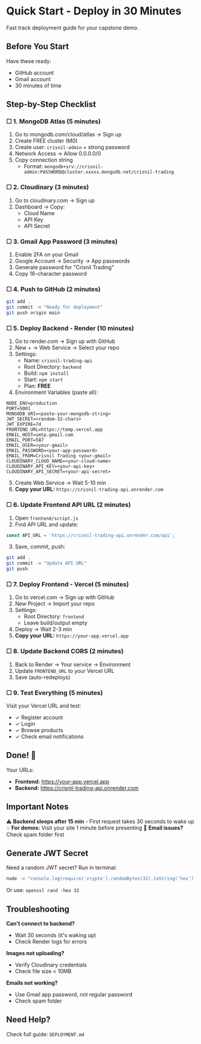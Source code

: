 # Quick Start - Deploy in 30 Minutes

Fast track deployment guide for your capstone demo.

## Before You Start

Have these ready:
- GitHub account
- Gmail account
- 30 minutes of time

## Step-by-Step Checklist

### ☐ 1. MongoDB Atlas (5 minutes)
1. Go to mongodb.com/cloud/atlas → Sign up
2. Create FREE cluster (M0)
3. Create user: `crisnil-admin` + strong password
4. Network Access → Allow 0.0.0.0/0
5. Copy connection string
   - Format: `mongodb+srv://crisnil-admin:PASSWORD@cluster.xxxxx.mongodb.net/crisnil-trading`

### ☐ 2. Cloudinary (3 minutes)
1. Go to cloudinary.com → Sign up
2. Dashboard → Copy:
   - Cloud Name
   - API Key
   - API Secret

### ☐ 3. Gmail App Password (3 minutes)
1. Enable 2FA on your Gmail
2. Google Account → Security → App passwords
3. Generate password for "Crisnil Trading"
4. Copy 16-character password

### ☐ 4. Push to GitHub (2 minutes)
```bash
git add .
git commit -m "Ready for deployment"
git push origin main
```

### ☐ 5. Deploy Backend - Render (10 minutes)
1. Go to render.com → Sign up with GitHub
2. New + → Web Service → Select your repo
3. Settings:
   - Name: `crisnil-trading-api`
   - Root Directory: `backend`
   - Build: `npm install`
   - Start: `npm start`
   - Plan: **FREE**
4. Environment Variables (paste all):
```
NODE_ENV=production
PORT=5001
MONGODB_URI=<paste-your-mongodb-string>
JWT_SECRET=<random-32-chars>
JWT_EXPIRE=7d
FRONTEND_URL=https://temp.vercel.app
EMAIL_HOST=smtp.gmail.com
EMAIL_PORT=587
EMAIL_USER=<your-gmail>
EMAIL_PASSWORD=<your-app-password>
EMAIL_FROM=Crisnil Trading <your-gmail>
CLOUDINARY_CLOUD_NAME=<your-cloud-name>
CLOUDINARY_API_KEY=<your-api-key>
CLOUDINARY_API_SECRET=<your-api-secret>
```
5. Create Web Service → Wait 5-10 min
6. **Copy your URL:** `https://crisnil-trading-api.onrender.com`

### ☐ 6. Update Frontend API URL (2 minutes)
1. Open `frontend/script.js`
2. Find API URL and update:
```javascript
const API_URL = 'https://crisnil-trading-api.onrender.com/api';
```
3. Save, commit, push:
```bash
git add .
git commit -m "Update API URL"
git push
```

### ☐ 7. Deploy Frontend - Vercel (5 minutes)
1. Go to vercel.com → Sign up with GitHub
2. New Project → Import your repo
3. Settings:
   - Root Directory: `frontend`
   - Leave build/output empty
4. Deploy → Wait 2-3 min
5. **Copy your URL:** `https://your-app.vercel.app`

### ☐ 8. Update Backend CORS (2 minutes)
1. Back to Render → Your service → Environment
2. Update `FRONTEND_URL` to your Vercel URL
3. Save (auto-redeploys)

### ☐ 9. Test Everything (5 minutes)
Visit your Vercel URL and test:
- ✓ Register account
- ✓ Login
- ✓ Browse products
- ✓ Check email notifications

## Done! 🎉

Your URLs:
- **Frontend:** https://your-app.vercel.app
- **Backend:** https://crisnil-trading-api.onrender.com

## Important Notes

⚠️ **Backend sleeps after 15 min** - First request takes 30 seconds to wake up
💡 **For demos:** Visit your site 1 minute before presenting
📧 **Email issues?** Check spam folder first

## Generate JWT Secret

Need a random JWT secret? Run in terminal:
```bash
node -e "console.log(require('crypto').randomBytes(32).toString('hex'))"
```

Or use: `openssl rand -hex 32`

## Troubleshooting

**Can't connect to backend?**
- Wait 30 seconds (it's waking up)
- Check Render logs for errors

**Images not uploading?**
- Verify Cloudinary credentials
- Check file size < 10MB

**Emails not working?**
- Use Gmail app password, not regular password
- Check spam folder

## Need Help?

Check full guide: `DEPLOYMENT.md`
